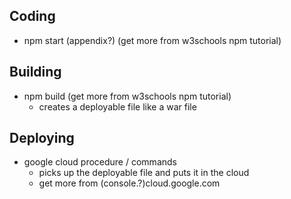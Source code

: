 ## Coding
- npm start (appendix?) (get more from w3schools npm tutorial)

## Building

- npm build (get more from w3schools npm tutorial)
   - creates a deployable file like a war file
   
## Deploying
- google cloud procedure / commands
   - picks up the deployable file and puts it in the cloud
   - get more from (console.?)cloud.google.com
